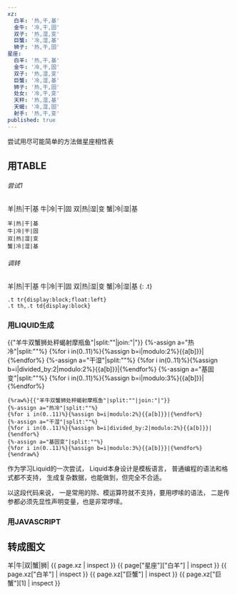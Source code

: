 ```yaml
---
xz:
  白羊: '热,干,基'
  金牛: '冷,干,固'
  双子: '热,湿,变'
  巨蟹: '冷,湿,基'
  狮子: '热,干,固'
星座:
  白羊: '热,干,基'
  金牛: '冷,干,固'
  双子: '热,湿,变'
  巨蟹: '冷,湿,基'
  狮子: '热,干,固'
  处女: '冷,干,变'
  天秤: '热,湿,基'
  天蝎: '冷,湿,固'
  射手: '热,干,变'
published: true
---
```

尝试用尽可能简单的方法做星座相性表

## 用TABLE
###### 尝试1

羊|热|干|基
牛|冷|干|固
双|热|湿|变
蟹|冷|湿|基

```
羊|热|干|基
牛|冷|干|固
双|热|湿|变
蟹|冷|湿|基
```

###### 调转

羊|热|干|基
牛|冷|干|固
双|热|湿|变
蟹|冷|湿|基
{: .t}
<style>
.t tr{display:block;float:left}.t th,.t td{display:block}
</style>
```
.t tr{display:block;float:left}
.t th,.t td{display:block}
```

### 用LIQUID生成

{{"羊牛双蟹狮处秤蝎射摩瓶鱼"|split:""|join:"|"}}
{%-assign a="热冷"|split:""%}
{%for i in(0..11)%}{%assign b=i|modulo:2%}{{a[b]}}|{%endfor%}
{%-assign a="干湿"|split:""%}
{%for i in(0..11)%}{%assign b=i|divided_by:2|modulo:2%}{{a[b]}}|{%endfor%}
{%-assign a="基固变"|split:""%}
{%for i in(0..11)%}{%assign b=i|modulo:3%}{{a[b]}}|{%endfor%}

```Liquid
{%raw%}{{"羊牛双蟹狮处秤蝎射摩瓶鱼"|split:""|join:"|"}}
{%-assign a="热冷"|split:""%}
{%for i in(0..11)%}{%assign b=i|modulo:2%}{{a[b]}}|{%endfor%}
{%-assign a="干湿"|split:""%}
{%for i in(0..11)%}{%assign b=i|divided_by:2|modulo:2%}{{a[b]}}|{%endfor%}
{%-assign a="基固变"|split:""%}
{%for i in(0..11)%}{%assign b=i|modulo:3%}{{a[b]}}|{%endfor%}{%endraw%}
```

作为学习Liquid的一次尝试，
Liquid本身设计是模板语言，
普通编程的语法和格式都不支持，
生成复杂数据，也能做到，但完全不合适。

以这段代码来说，
一是常用的除、模运算符就不支持，要用啰嗦的语法，
二是传参都必须先显性声明变量，也是非常啰嗦。

### 用JAVASCRIPT
<script>
let a='[..."羊牛双蟹狮处秤蝎射摩瓶鱼"]'
document.getElementById("用JAVASCRIPT".toLowerCase()).insertAdjacentHTML('afterend',a);
</script>

## 转成图文
羊|牛|双|蟹|狮|
{{ page.xz | inspect }}
{{ page["星座"]["白羊"] | inspect }}
{{ page.xz["白羊"] | inspect }}
{{ page.xz["巨蟹"] | inspect }}
{{ page.xz["巨蟹"][1] | inspect }}
